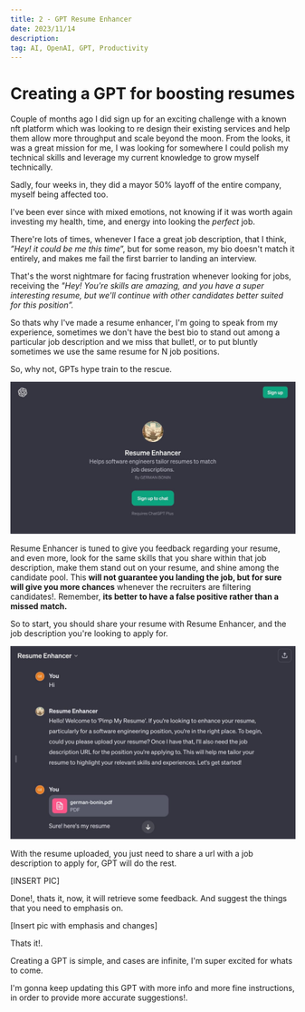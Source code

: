 ```yaml
---
title: 2 - GPT Resume Enhancer
date: 2023/11/14
description:
tag: AI, OpenAI, GPT, Productivity
---
```


# Creating a GPT for boosting resumes

Couple of months ago I did sign up for an exciting challenge with a known nft platform which was looking to re design their existing services and help them allow more throughput and scale beyond the moon. From the looks, it was a great mission for me, I was looking for somewhere I could polish my technical skills and leverage my current knowledge to grow myself technically. 

Sadly, four weeks in, they did a mayor 50% layoff of the entire company, myself being affected too. 

I've been ever since with mixed emotions, not knowing if it was worth again investing my health, time, and energy into looking the *perfect* job. 

There're lots of times, whenever I face a great job description, that I think, *”Hey! it could be me this time*”, but for some reason, my bio doesn't match it entirely, and makes me fail the first barrier to landing an interview. 

That's the worst nightmare for facing frustration whenever looking for jobs, receiving the *"Hey! You're skills are amazing, and you have a super interesting resume, but we'll continue with other candidates better suited for this position”.* 

So thats why I've made a resume enhancer, I'm going to speak from my experience, sometimes we don't have the best bio to stand out among a particular job description and we miss that bullet!, or to put bluntly sometimes we use the same resume for N job positions. 

So, why not, GPTs hype train to the rescue. 

![Resume Enhancer](images/1-welcome-resume-enhancer.jpeg)

Resume Enhancer is tuned to give you feedback regarding your resume, and even more, look for the same skills that you share within that job description, make them stand out on your resume, and shine among the candidate pool. This **will not guarantee you landing the job, but for sure will give you more chances** whenever the recruiters are filtering candidates!. Remember, **its better to have a false positive rather than a missed match.** 

So to start, you should share your resume with Resume Enhancer, and the job description you're looking to apply for. 

![Upload CV](images/1-upload-cv.jpeg)

With the resume uploaded, you just need to share a url with a job description to apply for, GPT will do the rest. 

[INSERT PIC]

Done!, thats it, now, it will retrieve some feedback. And suggest the things that you need to emphasis on. 

[Insert pic with emphasis and changes]

Thats it!.

Creating a GPT is simple, and cases are infinite, I'm super excited for whats to come. 

I'm gonna keep updating this GPT with more info and more fine instructions, in order to provide more accurate suggestions!.